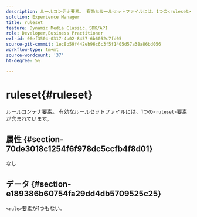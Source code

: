 ```yaml
---
description: ルールコンテナ要素。 有効なルールセットファイルには、1つの<ruleset>要素が含まれています。
solution: Experience Manager
title: ruleset
feature: Dynamic Media Classic、SDK/API
role: Developer,Business Practitioner
exl-id: 06ef3504-0317-4b02-8457-6b6052c7fd05
source-git-commit: 1ec8b59f442eb96c6c3f5f1405d57a38a86bd056
workflow-type: tm+mt
source-wordcount: '37'
ht-degree: 5%

---
```


# ruleset{#ruleset}

ルールコンテナ要素。 有効なルールセットファイルには、1つの`<ruleset>`要素が含まれています。

## 属性 {#section-70de3018c1254f6f978dc5ccfb4f8d01}

なし

## データ {#section-e189386b60754fa29dd4db5709525c25}

`<rule>`要素が1つもない。
